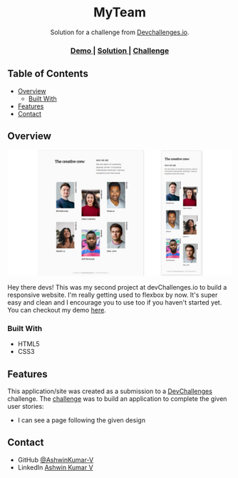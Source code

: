 <!-- Please update value in the {}  -->

<h1 align="center">MyTeam</h1>

<div align="center">
   Solution for a challenge from  <a href="http://devchallenges.io" target="_blank">Devchallenges.io</a>.
</div>

<div align="center">
  <h3>
    <a href="https://ashwinkumar-v.github.io/MyTeam/">
      Demo
    </a>
    <span> | </span>
    <a href="https://github.com/AshwinKumar-V/MyTeam">
      Solution
    </a>
    <span> | </span>
    <a href="https://devchallenges.io/challenges/hhmesazsqgKXrTkYkt0U">
      Challenge
    </a>
  </h3>
</div>

<!-- TABLE OF CONTENTS -->

## Table of Contents

- [Overview](#overview)
  - [Built With](#built-with)
- [Features](#features)
- [Contact](#contact)

<!-- OVERVIEW -->

## Overview

![screenshot](https://raw.githubusercontent.com/AshwinKumar-V/MyTeam/main/.github/images/Screenshot.jpg)

Hey there devs! This was my second project at devChallenges.io to build a responsive website. I'm really getting used to flexbox by now. It's super easy and clean and I encourage you to use too if you haven't started yet.
You can checkout my demo [here](https://ashwinkumar-v.github.io/MyTeam/).


### Built With

<!-- This section should list any major frameworks that you built your project using. Here are a few examples.-->

- HTML5
- CSS3

## Features

<!-- List the features of your application or follow the template. Don't share the figma file here :) -->

This application/site was created as a submission to a [DevChallenges](https://devchallenges.io/paths/responsive-web-developer) challenge. The [challenge](https://devchallenges.io/challenges/hhmesazsqgKXrTkYkt0U) was to build an application to complete the given user stories:

- I can see a page following the given design

## Contact

- GitHub [@AshwinKumar-V](https://github.com/AshwinKumar-V)
- LinkedIn [Ashwin Kumar V](https://www.linkedin.com/in/ashwin-kumar-v/)